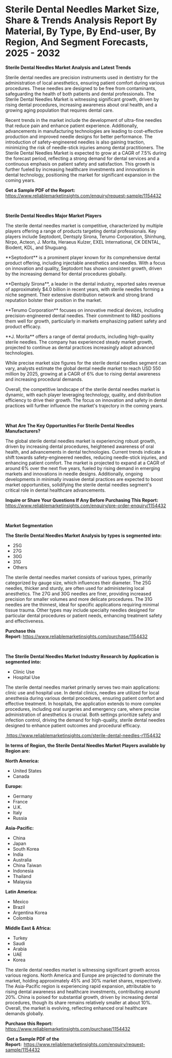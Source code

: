 <p><h1>Sterile Dental Needles Market Size, Share & Trends Analysis Report By Material, By Type, By End-user, By Region, And Segment Forecasts, 2025 - 2032</h1></p><p><strong>Sterile Dental Needles Market Analysis and Latest Trends</strong></p>
<p><p>Sterile dental needles are precision instruments used in dentistry for the administration of local anesthetics, ensuring patient comfort during various procedures. These needles are designed to be free from contaminants, safeguarding the health of both patients and dental professionals. The Sterile Dental Needles Market is witnessing significant growth, driven by rising dental procedures, increasing awareness about oral health, and a growing aging population that requires dental care.</p><p>Recent trends in the market include the development of ultra-fine needles that reduce pain and enhance patient experience. Additionally, advancements in manufacturing technologies are leading to cost-effective production and improved needle designs for better performance. The introduction of safety-engineered needles is also gaining traction, minimizing the risk of needle-stick injuries among dental practitioners. The Sterile Dental Needles Market is expected to grow at a CAGR of 7.5% during the forecast period, reflecting a strong demand for dental services and a continuous emphasis on patient safety and satisfaction. This growth is further fueled by increasing healthcare investments and innovations in dental technology, positioning the market for significant expansion in the coming years.</p></p>
<p><strong>Get a Sample PDF of the Report:&nbsp;</strong> <a href="https://www.reliablemarketinsights.com/enquiry/request-sample/1154432?utm_campaign=3090&utm_medium=2&utm_source=Github&utm_content=ia&utm_term=14042025&utm_id=sterile-dental-needles">https://www.reliablemarketinsights.com/enquiry/request-sample/1154432</a></p>
<p>&nbsp;</p>
<p><strong>Sterile Dental Needles Major Market Players</strong></p>
<p><p>The sterile dental needles market is competitive, characterized by multiple players offering a range of products targeting dental professionals. Key players include Septodont, Dentsply Sirona, Terumo Corporation, Shinhung, Nirpo, Acteon, J. Morita, Heraeus Kulzer, EXEL International, CK DENTAL, Biodent, KDL, and Shuguang.</p><p>**Septodont** is a prominent player known for its comprehensive dental product offering, including injectable anesthetics and needles. With a focus on innovation and quality, Septodont has shown consistent growth, driven by the increasing demand for dental procedures globally.</p><p>**Dentsply Sirona**, a leader in the dental industry, reported sales revenue of approximately $4.0 billion in recent years, with sterile needles forming a niche segment. Their extensive distribution network and strong brand reputation bolster their position in the market.</p><p>**Terumo Corporation** focuses on innovative medical devices, including precision-engineered dental needles. Their commitment to R&D positions them well for growth, particularly in markets emphasizing patient safety and product efficacy.</p><p>**J. Morita** offers a range of dental products, including high-quality sterile needles. The company has experienced steady market growth, projected to continue as dental practices increasingly adopt advanced technologies.</p><p>While precise market size figures for the sterile dental needles segment can vary, analysts estimate the global dental needle market to reach USD 550 million by 2025, growing at a CAGR of 6% due to rising dental awareness and increasing procedural demands.</p><p>Overall, the competitive landscape of the sterile dental needles market is dynamic, with each player leveraging technology, quality, and distribution efficiency to drive their growth. The focus on innovation and safety in dental practices will further influence the market's trajectory in the coming years.</p></p>
<p>&nbsp;</p>
<p><strong>What Are The Key Opportunities For Sterile Dental Needles Manufacturers?</strong></p>
<p><p>The global sterile dental needles market is experiencing robust growth, driven by increasing dental procedures, heightened awareness of oral health, and advancements in dental technologies. Current trends indicate a shift towards safety-engineered needles, reducing needle-stick injuries, and enhancing patient comfort. The market is projected to expand at a CAGR of around 6% over the next five years, fueled by rising demand in emerging markets and innovations in needle designs. Additionally, ongoing developments in minimally invasive dental practices are expected to boost market opportunities, solidifying the sterile dental needles segment's critical role in dental healthcare advancements.</p></p>
<p><strong>Inquire or Share Your Questions If Any Before Purchasing This Report:</strong> <a href="https://www.reliablemarketinsights.com/enquiry/pre-order-enquiry/1154432?utm_campaign=3090&utm_medium=2&utm_source=Github&utm_content=ia&utm_term=14042025&utm_id=sterile-dental-needles">https://www.reliablemarketinsights.com/enquiry/pre-order-enquiry/1154432</a></p>
<p>&nbsp;</p>
<p><strong>Market Segmentation</strong></p>
<p><strong>The Sterile Dental Needles Market Analysis by types is segmented into:</strong></p>
<p><ul><li>25G</li><li>27G</li><li>30G</li><li>31G</li><li>Others</li></ul></p>
<p><p>The sterile dental needles market consists of various types, primarily categorized by gauge size, which influences their diameter. The 25G needles, thicker and sturdy, are often used for administering local anesthetics. The 27G and 30G needles are finer, providing increased precision for smaller volumes and more delicate procedures. The 31G needles are the thinnest, ideal for specific applications requiring minimal tissue trauma. Other types may include specialty needles designed for particular dental procedures or patient needs, enhancing treatment safety and effectiveness.</p></p>
<p><strong>Purchase this Report:&nbsp;</strong><a href="https://www.reliablemarketinsights.com/purchase/1154432?utm_campaign=3090&utm_medium=2&utm_source=Github&utm_content=ia&utm_term=14042025&utm_id=sterile-dental-needles">https://www.reliablemarketinsights.com/purchase/1154432</a></p>
<p>&nbsp;</p>
<p><strong>The Sterile Dental Needles Market Industry Research by Application is segmented into:</strong></p>
<p><ul><li>Clinic Use</li><li>Hospital Use</li></ul></p>
<p><p>The sterile dental needles market primarily serves two main applications: clinic use and hospital use. In dental clinics, needles are utilized for local anesthesia during various dental procedures, ensuring patient comfort and effective treatment. In hospitals, the application extends to more complex procedures, including oral surgeries and emergency care, where precise administration of anesthetics is crucial. Both settings prioritize safety and infection control, driving the demand for high-quality, sterile dental needles designed to enhance patient outcomes and procedural efficacy.</p></p>
<p><a href="https://www.reliablemarketinsights.com/sterile-dental-needles-r1154432?utm_campaign=3090&utm_medium=2&utm_source=Github&utm_content=ia&utm_term=14042025&utm_id=sterile-dental-needles">&nbsp;https://www.reliablemarketinsights.com/sterile-dental-needles-r1154432</a></p>
<p><strong>In terms of Region, the Sterile Dental Needles Market Players available by Region are:</strong></p>
<p>
    <p> <strong> North America: </strong>
        <ul>
            <li>United States</li>
            <li>Canada</li>
        </ul>
        </p> 
    <p> <strong> Europe: </strong>
        <ul>
            <li>Germany</li>
            <li>France</li>
            <li>U.K.</li>
            <li>Italy</li>
            <li>Russia</li>
        </ul>
        </p> 
    <p> <strong> Asia-Pacific: </strong>
        <ul>
            <li>China</li>
            <li>Japan</li>
            <li>South Korea</li>
            <li>India</li>
            <li>Australia</li>
            <li>China Taiwan</li>
            <li>Indonesia</li>
            <li>Thailand</li>
            <li>Malaysia</li>
        </ul>
        </p> 
    <p> <strong> Latin America: </strong>
        <ul>
            <li>Mexico</li>
            <li>Brazil</li>
            <li>Argentina Korea</li>
            <li>Colombia</li>
        </ul>
        </p> 
    <p> <strong> Middle East & Africa: </strong>
        <ul>
            <li>Turkey</li>
            <li>Saudi</li>
            <li>Arabia</li>
            <li>UAE</li>
            <li>Korea</li>
        </ul>
    </p>
    </p>
<p><p>The sterile dental needles market is witnessing significant growth across various regions. North America and Europe are projected to dominate the market, holding approximately 45% and 30% market shares, respectively. The Asia-Pacific region is experiencing rapid expansion, attributable to rising dental awareness and healthcare investments, contributing around 20%. China is poised for substantial growth, driven by increasing dental procedures, though its share remains relatively smaller at about 10%. Overall, the market is evolving, reflecting enhanced oral healthcare demands globally.</p></p>
<p><strong>Purchase this Report: </strong><a href="https://www.reliablemarketinsights.com/purchase/1154432?utm_campaign=3090&utm_medium=2&utm_source=Github&utm_content=ia&utm_term=14042025&utm_id=sterile-dental-needles">https://www.reliablemarketinsights.com/purchase/1154432</a></p>
<p>&nbsp;<strong>Get a Sample PDF of the Report:&nbsp;&nbsp;</strong><a href="https://www.reliablemarketinsights.com/enquiry/request-sample/1154432?utm_campaign=3090&utm_medium=2&utm_source=Github&utm_content=ia&utm_term=14042025&utm_id=sterile-dental-needles">https://www.reliablemarketinsights.com/enquiry/request-sample/1154432</a></p>
<p><strong></strong></p>
<p><p></p><p></p><p></p></p>